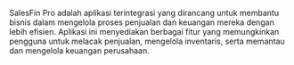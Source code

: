SalesFin Pro adalah aplikasi terintegrasi yang dirancang untuk membantu bisnis dalam mengelola proses penjualan dan keuangan mereka dengan lebih efisien. Aplikasi ini menyediakan berbagai fitur yang memungkinkan pengguna untuk melacak penjualan, mengelola inventaris, serta memantau dan mengelola keuangan perusahaan.
